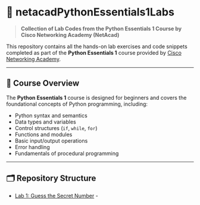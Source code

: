 # 🐍 netacadPythonEssentials1Labs

> **Collection of Lab Codes from the Python Essentials 1 Course by Cisco Networking Academy (NetAcad)**

This repository contains all the hands-on lab exercises and code snippets completed as part of the **Python Essentials 1** course provided by [Cisco Networking Academy](https://www.netacad.com/).

---

## 📘 Course Overview

The **Python Essentials 1** course is designed for beginners and covers the foundational concepts of Python programming, including:

- Python syntax and semantics
- Data types and variables
- Control structures (`if`, `while`, `for`)
- Functions and modules
- Basic input/output operations
- Error handling
- Fundamentals of procedural programming

---

## 🗂️ Repository Structure

- [Lab 1: Guess the Secret Number](lab01_secretNumberInstruction.txt) -
